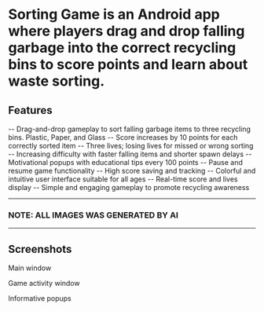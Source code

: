 # Sorting Game is an Android app where players drag and drop falling garbage into the correct recycling bins to score points and learn about waste sorting.
## Features 
-- Drag-and-drop gameplay to sort falling garbage items to three recycling bins. Plastic, Paper, and Glass
-- Score increases by 10 points for each correctly sorted item
-- Three lives; losing lives for missed or wrong sorting
-- Increasing difficulty with faster falling items and shorter spawn delays
-- Motivational popups with educational tips every 100 points
-- Pause and resume game functionality
-- High score saving and tracking
-- Colorful and intuitive user interface suitable for all ages
-- Real-time score and lives display
-- Simple and engaging gameplay to promote recycling awareness

----
### NOTE: ALL IMAGES WAS GENERATED BY AI
----
## Screenshots                                                           
Main window                                                             






Game activity window                      






Informative popups                            

